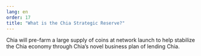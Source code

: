 ```yaml
---
lang: en
order: 17
title: "What is the Chia Strategic Reserve?"
---
```


Chia will pre-farm a large supply of coins at network launch to help stabilize the Chia economy through Chia’s novel business plan of lending Chia. 
